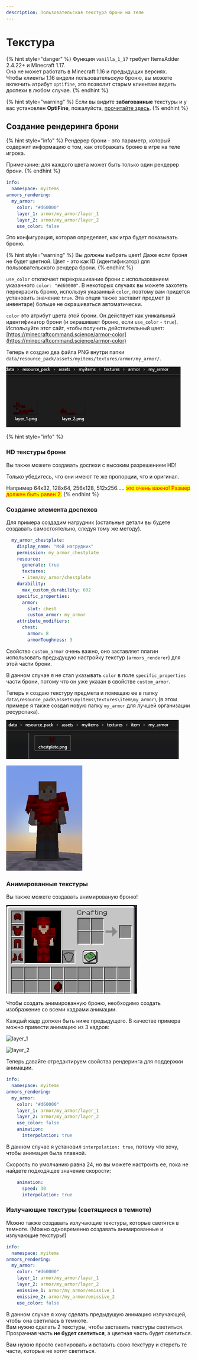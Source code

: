 ```yaml
---
description: Пользовательская текстура брони на теле
---
```


# Текстура

{% hint style="danger" %}
Функция `vanilla_1_17` требует ItemsAdder 2.4.22+ и Minecraft 1.17.\
Она не может работать в Minecraft 1.16 и предыдущих версиях.\
Чтобы клиенты 1.16 видели пользовательскую броню, вы можете включить атрибут `optifine`, это позволит старым клиентам видеть доспехи в любом случае.
{% endhint %}

{% hint style="warning" %}
Если вы видите **забагованные** текстуры и у вас установлен **OptiFine**, пожалуйста, [прочитайте здесь](../../../faq/armors-bugs/textures-broken-by-shaders-mod.md).
{% endhint %}

## Создание рендеринга брони

{% hint style="info" %}
Рендерер брони - это параметр, который содержит информацию о том, как отображать броню в игре на теле игрока.

Примечание: для каждого цвета может быть только один рендерер брони.
{% endhint %}

```yaml
info:
  namespace: myitems
armors_rendering:
  my_armor:
    color: "#d60000"
    layer_1: armor/my_armor/layer_1
    layer_2: armor/my_armor/layer_2
    use_color: false
```

Это конфигурация, которая определяет, как игра будет показывать броню.

{% hint style="warning" %}
Вы должны выбрать цвет! Даже если броня не будет цветной. Цвет - это как ID (идентификатор) для пользовательского рендера брони.
{% endhint %}

`use_color` отключает перекрашивание брони с использованием указанного `color: "#d60000"`. В некоторых случаях вы можете захотеть перекрасить броню, используя указанный `color`, поэтому вам придется установить значение `true`. Эта опция также заставит предмет (в инвентаре) больше не окрашиваться автоматически.

`color` это атрибут цвета этой брони. Он действует как уникальный идентификатор брони (и окрашивает броню, если `use_color` - `true`). Используйте этот сайт, чтобы получить действительный цвет: [https://minecraftcommand.science/armor-color](https://minecraftcommand.science/armor-color)

Теперь я создаю два файла PNG внутри папки `data/resource_pack/assets/myitems/textures/armor/my_armor/`.

![](<../../../.gitbook/assets/image (45) (1) (1) (1) (1).png>)

{% hint style="info" %}
### HD текстуры брони

Вы также можете создавать доспехи с высоким разрешением HD!&#x20;

Только убедитесь, что они имеют те же пропорции, что и оригинал.&#x20;

Например 64x32, 128x64, 256x128, 512x256..... <mark style="color:red;">это очень важно! Размер должен быть равен 2.</mark>
{% endhint %}

### Создание элемента доспехов

Для примера создадим нагрудник (остальные детали вы будете создавать самостоятельно, следуя тому же методу).

```yaml
  my_armor_chestplate:
    display_name: "Мой нагрудник"
    permission: my_armor_chestplate
    resource:
      generate: true
      textures:
      - item/my_armor/chestplate
    durability:
      max_custom_durability: 602
    specific_properties:
      armor:
        slot: chest
        custom_armor: my_armor
    attribute_modifiers:
      chest:
        armor: 8
        armorToughness: 3
```

Свойство `custom_armor` очень важно, оно заставляет плагин использовать предыдущую настройку текстур (`armors_renderer`) для этой части брони.

В данном случае я не стал указывать `color` в поле `specific_properties` части брони, потому что он уже указан в свойстве `custom_armor`.

Теперь я создаю текстуру предмета и помещаю ее в папку `data\resource_pack\assets\myitems\textures\item\my_armor\` (в этом примере я также создал новую папку `my_armor` для лучшей организации ресурспака).

![](<../../../.gitbook/assets/image (40) (1) (1).png>)

![](<../../../.gitbook/assets/image (42) (1) (1).png>)

### Анимированные текстуры

Вы также можете создавать анимированую броню!

![](<../../../.gitbook/assets/ezgif-7-3b3a255fe802 (1).gif>)

Чтобы создать анимированную броню, необходимо создать изображение со всеми кадрами анимации.

Каждый кадр должен быть ниже предыдущего. В качестве примера можно привести анимацию из 3 кадров:

![layer\_1](../../../.gitbook/assets/layer\_1.png)

![layer\_2](../../../.gitbook/assets/layer\_2.png)

Теперь давайте отредактируем свойства рендеринга для поддержки анимации.

```yaml
info:
  namespace: myitems
armors_rendering:
  my_armor:
    color: "#d60000"
    layer_1: armor/my_armor/layer_1
    layer_2: armor/my_armor/layer_2
    use_color: false
    animation:
      interpolation: true
```

В данном случае я установил `interpolation: true`, потому что хочу, чтобы анимация была плавной.

Скорость по умолчанию равна 24, но вы можете настроить ее, пока не найдете подходящее значение скорости:

```yaml
    animation:
      speed: 30
      interpolation: true
```

### Излучающие текстуры (светящиеся в темноте)

Можно также создавать излучающие текстуры, которые светятся в темноте. (Можно одновременно создавать анимированные и излучающие текстуры!)

```yaml
info:
  namespace: myitems
armors_rendering:
  my_armor:
    color: "#d60000"
    layer_1: armor/my_armor/layer_1
    layer_2: armor/my_armor/layer_2
    emissive_1: armor/my_armor/emissive_1
    emissive_2: armor/my_armor/emissive_2
    use_color: false
```

В данном случае я хочу сделать предыдущую анимацию излучающей, чтобы она светилась в темноте.\
Вам нужно сделать 2 текстуры, чтобы заставить текстуры светиться. \
Прозрачная часть **не будет светиться**, а цветная часть будет светиться.

Вам нужно просто скопировать и вставить свою текстуру и стереть те части, которые не хотят светиться.
